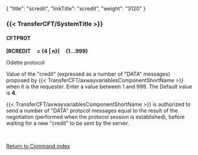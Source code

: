 {
    "title": "scredit",
    "linkTitle": "scredit",
    "weight": "3120"
}<span id="scredit"></span>

### {{< TransferCFT/SystemTitle  >}}

#### CFTPROT

**[RCREDIT     = {4
&#124; n}]     {1...999}**

Odette protocol

Value of the "credit" (expressed as a number of "DATA"
messages) proposed by {{< TransferCFT/axwayvariablesComponentShortName  >}} when it is the requester. Enter a value
between 1 and 999. The Default value is ****4****.

{{< TransferCFT/axwayvariablesComponentShortName  >}} is authorized to send a number of "DATA" protocol
messages equal to the result of the negotiation (performed when the protocol
session is established), before waiting for a new "credit" to
be sent by the server.

 

[Return to Command index](../../)
